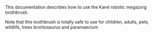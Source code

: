 This documentation describes how to use the Karel robotic megazorg toothbrush.

Note that this toothbrush is totally safe to use for children, adults, pets, wildlife, trees brontosaurus and paramaecium

